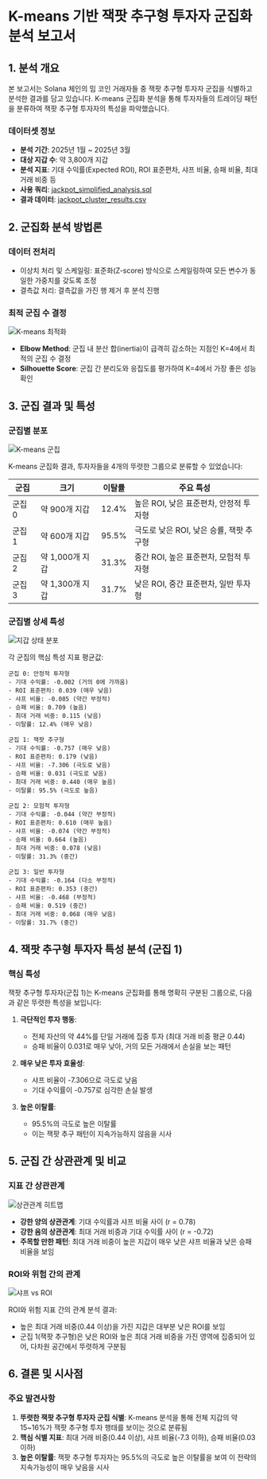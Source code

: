# K-means 기반 잭팟 추구형 투자자 군집화 분석 보고서

## 1. 분석 개요

본 보고서는 Solana 체인의 밈 코인 거래자들 중 잭팟 추구형 투자자 군집을 식별하고 분석한 결과를 담고 있습니다. K-means 군집화 분석을 통해 투자자들의 트레이딩 패턴을 분류하여 잭팟 추구형 투자자의 특성을 파악했습니다.

### 데이터셋 정보
- **분석 기간**: 2025년 1월 ~ 2025년 3월
- **대상 지갑 수**: 약 3,800개 지갑
- **분석 지표**: 기대 수익률(Expected ROI), ROI 표준편차, 샤프 비율, 승패 비율, 최대 거래 비중 등
- **사용 쿼리**: [jackpot_simplified_analysis.sql](../../query/query/jackpot_simplified_analysis.sql)
- **결과 데이터**: [jackpot_cluster_results.csv](../report/jackpot_cluster_results.csv)

## 2. 군집화 분석 방법론

### 데이터 전처리
- 이상치 처리 및 스케일링: 표준화(Z-score) 방식으로 스케일링하여 모든 변수가 동일한 가중치를 갖도록 조정
- 결측값 처리: 결측값을 가진 행 제거 후 분석 진행

### 최적 군집 수 결정
![K-means 최적화](images/kmeans_optimization.png)

- **Elbow Method**: 군집 내 분산 합(inertia)이 급격히 감소하는 지점인 K=4에서 최적의 군집 수 결정
- **Silhouette Score**: 군집 간 분리도와 응집도를 평가하여 K=4에서 가장 좋은 성능 확인

## 3. 군집 결과 및 특성

### 군집별 분포
![K-means 군집](images/kmeans_clusters.png)

K-means 군집화 결과, 투자자들을 4개의 뚜렷한 그룹으로 분류할 수 있었습니다:

| 군집 | 크기 | 이탈률 | 주요 특성 |
|-----|-----|-------|---------|
| 군집 0 | 약 900개 지갑 | 12.4% | 높은 ROI, 낮은 표준편차, 안정적 투자형 |
| 군집 1 | 약 600개 지갑 | 95.5% | 극도로 낮은 ROI, 낮은 승률, 잭팟 추구형 |
| 군집 2 | 약 1,000개 지갑 | 31.3% | 중간 ROI, 높은 표준편차, 모험적 투자형 |
| 군집 3 | 약 1,300개 지갑 | 31.7% | 낮은 ROI, 중간 표준편차, 일반 투자형 |

### 군집별 상세 특성

![지갑 상태 분포](images/wallet_status_by_cluster.png)

각 군집의 핵심 특성 지표 평균값:

```
군집 0: 안정적 투자형
- 기대 수익률: -0.002 (거의 0에 가까움)
- ROI 표준편차: 0.039 (매우 낮음)
- 샤프 비율: -0.085 (약간 부정적)
- 승패 비율: 0.709 (높음)
- 최대 거래 비중: 0.115 (낮음)
- 이탈률: 12.4% (매우 낮음)

군집 1: 잭팟 추구형
- 기대 수익률: -0.757 (매우 낮음)
- ROI 표준편차: 0.179 (낮음)
- 샤프 비율: -7.306 (극도로 낮음)
- 승패 비율: 0.031 (극도로 낮음)
- 최대 거래 비중: 0.440 (매우 높음)
- 이탈률: 95.5% (극도로 높음)

군집 2: 모험적 투자형
- 기대 수익률: -0.044 (약간 부정적)
- ROI 표준편차: 0.610 (매우 높음)
- 샤프 비율: -0.074 (약간 부정적)
- 승패 비율: 0.664 (높음)
- 최대 거래 비중: 0.078 (낮음)
- 이탈률: 31.3% (중간)

군집 3: 일반 투자형
- 기대 수익률: -0.164 (다소 부정적)
- ROI 표준편차: 0.353 (중간)
- 샤프 비율: -0.468 (부정적)
- 승패 비율: 0.519 (중간)
- 최대 거래 비중: 0.068 (매우 낮음)
- 이탈률: 31.7% (중간)
```

## 4. 잭팟 추구형 투자자 특성 분석 (군집 1)

### 핵심 특성

잭팟 추구형 투자자(군집 1)는 K-means 군집화를 통해 명확히 구분된 그룹으로, 다음과 같은 뚜렷한 특성을 보입니다:

1. **극단적인 투자 행동**:
   - 전체 자산의 약 44%를 단일 거래에 집중 투자 (최대 거래 비중 평균 0.44)
   - 승패 비율이 0.031로 매우 낮아, 거의 모든 거래에서 손실을 보는 패턴

2. **매우 낮은 투자 효율성**:
   - 샤프 비율이 -7.306으로 극도로 낮음
   - 기대 수익률이 -0.757로 심각한 손실 발생

3. **높은 이탈률**:
   - 95.5%의 극도로 높은 이탈률
   - 이는 잭팟 추구 패턴이 지속가능하지 않음을 시사

## 5. 군집 간 상관관계 및 비교

### 지표 간 상관관계
![상관관계 히트맵](images/correlation_heatmap.png)

- **강한 양의 상관관계**: 기대 수익률과 샤프 비율 사이 (r = 0.78)
- **강한 음의 상관관계**: 최대 거래 비중과 기대 수익률 사이 (r = -0.72)
- **주목할 만한 패턴**: 최대 거래 비중이 높은 지갑이 매우 낮은 샤프 비율과 낮은 승패 비율을 보임

### ROI와 위험 간의 관계
![샤프 vs ROI](images/sharpe_vs_roi.png)

ROI와 위험 지표 간의 관계 분석 결과:
- 높은 최대 거래 비중(0.44 이상)을 가진 지갑은 대부분 낮은 ROI를 보임
- 군집 1(잭팟 추구형)은 낮은 ROI와 높은 최대 거래 비중을 가진 영역에 집중되어 있어, 다차원 공간에서 뚜렷하게 구분됨

## 6. 결론 및 시사점

### 주요 발견사항
1. **뚜렷한 잭팟 추구형 투자자 군집 식별**: K-means 분석을 통해 전체 지갑의 약 15~16%가 잭팟 추구형 투자 행태를 보이는 것으로 분류됨
2. **핵심 식별 지표**: 최대 거래 비중(0.44 이상), 샤프 비율(-7.3 이하), 승패 비율(0.03 이하)
3. **높은 이탈률**: 잭팟 추구형 투자자는 95.5%의 극도로 높은 이탈률을 보여 이 전략의 지속가능성이 매우 낮음을 시사